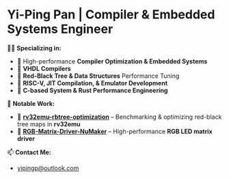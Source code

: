 # Yi-Ping Pan | Compiler & Embedded Systems Engineer

👨‍💻 **Specializing in:**  
- 🔹 High-performance **Compiler Optimization & Embedded Systems**
- 🔹 **VHDL Compilers**
- 🔹 **Red-Black Tree & Data Structures** Performance Tuning  
- 🔹 **RISC-V, JIT Compilation, & Emulator Development**  
- 🔹 **C-based System & Rust Performance Engineering**  

📌 **Notable Work:**  
- 🔹 **[rv32emu-rbtree-optimization](https://github.com/EagleTw/rv32emu-rbtree-optimization)** – Benchmarking & optimizing red-black tree maps in **rv32emu**
- 🔹 **[RGB-Matrix-Driver-NuMaker](https://github.com/EagleTw/RGB-Matrix-Driver-NuMaker)** – High-performance **RGB LED matrix driver**  

📫 **Contact Me:**
- yipingp@outlook.com
